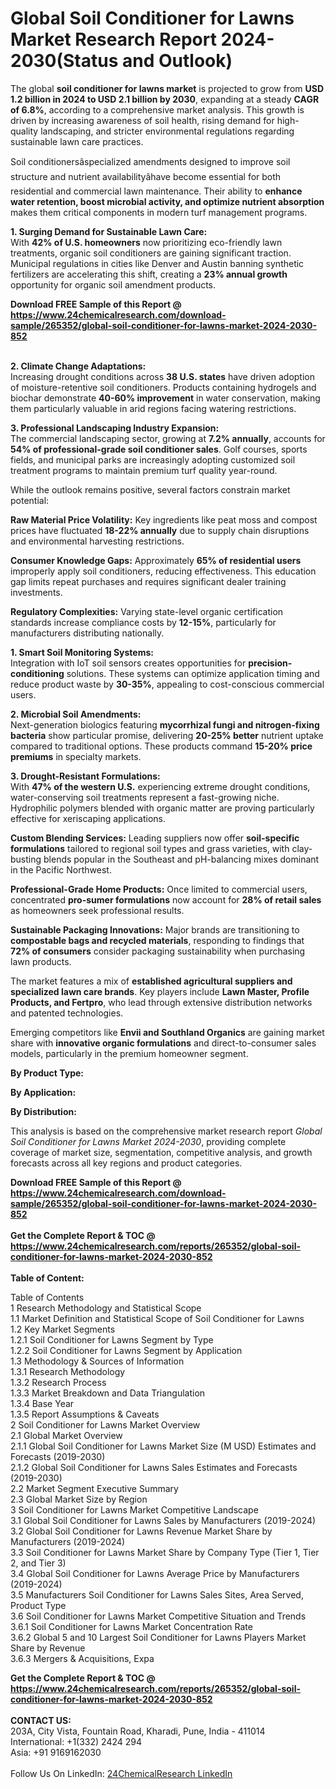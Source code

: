 <h1>Global Soil Conditioner for Lawns Market Research Report 2024-2030(Status and Outlook)</h1><p>The global <strong>soil conditioner for lawns market</strong> is projected to grow from <strong>USD 1.2 billion in 2024 to USD 2.1 billion by 2030</strong>, expanding at a steady <strong>CAGR of 6.8%</strong>, according to a comprehensive market analysis. This growth is driven by increasing awareness of soil health, rising demand for high-quality landscaping, and stricter environmental regulations regarding sustainable lawn care practices.</p><p>Soil conditionersâspecialized amendments designed to improve soil structure and nutrient availabilityâhave become essential for both residential and commercial lawn maintenance. Their ability to <strong>enhance water retention, boost microbial activity, and optimize nutrient absorption</strong> makes them critical components in modern turf management programs.</p><p><strong>1. Surging Demand for Sustainable Lawn Care:</strong><br>
With <strong>42% of U.S. homeowners</strong> now prioritizing eco-friendly lawn treatments, organic soil conditioners are gaining significant traction. Municipal regulations in cities like Denver and Austin banning synthetic fertilizers are accelerating this shift, creating a <strong>23% annual growth</strong> opportunity for organic soil amendment products.</p><div><b>Download FREE Sample of this Report @ 
            <a href="https://www.24chemicalresearch.com/download-sample/265352/global-soil-conditioner-for-lawns-market-2024-2030-852">
            https://www.24chemicalresearch.com/download-sample/265352/global-soil-conditioner-for-lawns-market-2024-2030-852</a></b></div><br><p><strong>2. Climate Change Adaptations:</strong><br>
Increasing drought conditions across <strong>38 U.S. states</strong> have driven adoption of moisture-retentive soil conditioners. Products containing hydrogels and biochar demonstrate <strong>40-60% improvement</strong> in water conservation, making them particularly valuable in arid regions facing watering restrictions.</p><p><strong>3. Professional Landscaping Industry Expansion:</strong><br>
The commercial landscaping sector, growing at <strong>7.2% annually</strong>, accounts for <strong>54% of professional-grade soil conditioner sales</strong>. Golf courses, sports fields, and municipal parks are increasingly adopting customized soil treatment programs to maintain premium turf quality year-round.</p><p>While the outlook remains positive, several factors constrain market potential:</p><p><strong>Raw Material Price Volatility:</strong> Key ingredients like peat moss and compost prices have fluctuated <strong>18-22% annually</strong> due to supply chain disruptions and environmental harvesting restrictions.</p><p><strong>Consumer Knowledge Gaps:</strong> Approximately <strong>65% of residential users</strong> improperly apply soil conditioners, reducing effectiveness. This education gap limits repeat purchases and requires significant dealer training investments.</p><p><strong>Regulatory Complexities:</strong> Varying state-level organic certification standards increase compliance costs by <strong>12-15%</strong>, particularly for manufacturers distributing nationally.</p><p><strong>1. Smart Soil Monitoring Systems:</strong><br>
Integration with IoT soil sensors creates opportunities for <strong>precision-conditioning</strong> solutions. These systems can optimize application timing and reduce product waste by <strong>30-35%</strong>, appealing to cost-conscious commercial users.</p><p><strong>2. Microbial Soil Amendments:</strong><br>
Next-generation biologics featuring <strong>mycorrhizal fungi and nitrogen-fixing bacteria</strong> show particular promise, delivering <strong>20-25% better</strong> nutrient uptake compared to traditional options. These products command <strong>15-20% price premiums</strong> in specialty markets.</p><p><strong>3. Drought-Resistant Formulations:</strong><br>
With <strong>47% of the western U.S.</strong> experiencing extreme drought conditions, water-conserving soil treatments represent a fast-growing niche. Hydrophilic polymers blended with organic matter are proving particularly effective for xeriscaping applications.</p><p><strong>Custom Blending Services:</strong> Leading suppliers now offer <strong>soil-specific formulations</strong> tailored to regional soil types and grass varieties, with clay-busting blends popular in the Southeast and pH-balancing mixes dominant in the Pacific Northwest.</p><p><strong>Professional-Grade Home Products:</strong> Once limited to commercial users, concentrated <strong>pro-sumer formulations</strong> now account for <strong>28% of retail sales</strong> as homeowners seek professional results.</p><p><strong>Sustainable Packaging Innovations:</strong> Major brands are transitioning to <strong>compostable bags and recycled materials</strong>, responding to findings that <strong>72% of consumers</strong> consider packaging sustainability when purchasing lawn products.</p><p>The market features a mix of <strong>established agricultural suppliers and specialized lawn care brands</strong>. Key players include <strong>Lawn Master, Profile Products, and Fertpro</strong>, who lead through extensive distribution networks and patented technologies.</p><p>Emerging competitors like <strong>Envii and Southland Organics</strong> are gaining market share with <strong>innovative organic formulations</strong> and direct-to-consumer sales models, particularly in the premium homeowner segment.</p><p><strong>By Product Type:</strong></p><p><strong>By Application:</strong></p><p><strong>By Distribution:</strong></p><p>This analysis is based on the comprehensive market research report <em>Global Soil Conditioner for Lawns Market 2024-2030</em>, providing complete coverage of market size, segmentation, competitive analysis, and growth forecasts across all key regions and product categories.</p><div><b>Download FREE Sample of this Report @ 
            <a href="https://www.24chemicalresearch.com/download-sample/265352/global-soil-conditioner-for-lawns-market-2024-2030-852">
            https://www.24chemicalresearch.com/download-sample/265352/global-soil-conditioner-for-lawns-market-2024-2030-852</a></b></div><br><div><b>Get the Complete Report & TOC @ 
            <a href="https://www.24chemicalresearch.com/reports/265352/global-soil-conditioner-for-lawns-market-2024-2030-852">
            https://www.24chemicalresearch.com/reports/265352/global-soil-conditioner-for-lawns-market-2024-2030-852</a></b></div><br>
            <b>Table of Content:</b><p>Table of Contents<br />
1 Research Methodology and Statistical Scope<br />
1.1 Market Definition and Statistical Scope of Soil Conditioner for Lawns<br />
1.2 Key Market Segments<br />
1.2.1 Soil Conditioner for Lawns Segment by Type<br />
1.2.2 Soil Conditioner for Lawns Segment by Application<br />
1.3 Methodology & Sources of Information<br />
1.3.1 Research Methodology<br />
1.3.2 Research Process<br />
1.3.3 Market Breakdown and Data Triangulation<br />
1.3.4 Base Year<br />
1.3.5 Report Assumptions & Caveats<br />
2 Soil Conditioner for Lawns Market Overview<br />
2.1 Global Market Overview<br />
2.1.1 Global Soil Conditioner for Lawns Market Size (M USD) Estimates and Forecasts (2019-2030)<br />
2.1.2 Global Soil Conditioner for Lawns Sales Estimates and Forecasts (2019-2030)<br />
2.2 Market Segment Executive Summary<br />
2.3 Global Market Size by Region<br />
3 Soil Conditioner for Lawns Market Competitive Landscape<br />
3.1 Global Soil Conditioner for Lawns Sales by Manufacturers (2019-2024)<br />
3.2 Global Soil Conditioner for Lawns Revenue Market Share by Manufacturers (2019-2024)<br />
3.3 Soil Conditioner for Lawns Market Share by Company Type (Tier 1, Tier 2, and Tier 3)<br />
3.4 Global Soil Conditioner for Lawns Average Price by Manufacturers (2019-2024)<br />
3.5 Manufacturers Soil Conditioner for Lawns Sales Sites, Area Served, Product Type<br />
3.6 Soil Conditioner for Lawns Market Competitive Situation and Trends<br />
3.6.1 Soil Conditioner for Lawns Market Concentration Rate<br />
3.6.2 Global 5 and 10 Largest Soil Conditioner for Lawns Players Market Share by Revenue<br />
3.6.3 Mergers & Acquisitions, Expa</p><div><b>Get the Complete Report & TOC @ 
            <a href="https://www.24chemicalresearch.com/reports/265352/global-soil-conditioner-for-lawns-market-2024-2030-852">
            https://www.24chemicalresearch.com/reports/265352/global-soil-conditioner-for-lawns-market-2024-2030-852</a></b></div><br><b>CONTACT US:</b><br>
            203A, City Vista, Fountain Road, Kharadi, Pune, India - 411014<br>
            International: +1(332) 2424 294<br>
            Asia: +91 9169162030 <br><br>
            Follow Us On LinkedIn: <a href="https://www.linkedin.com/company/24chemicalresearch/">24ChemicalResearch LinkedIn</a>